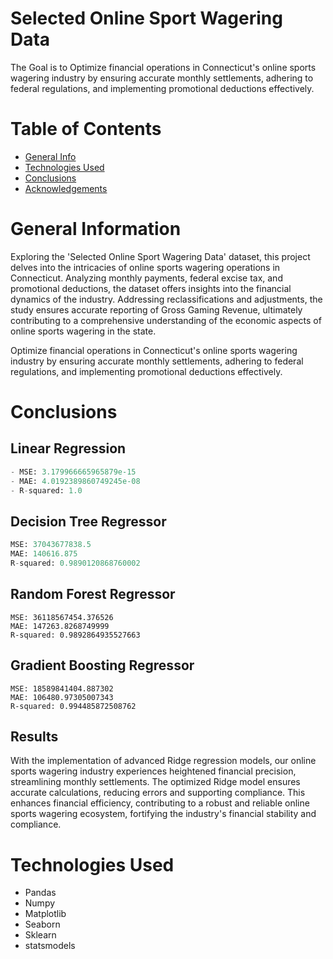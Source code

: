 # Selected Online Sport Wagering Data
The Goal is to Optimize financial operations in Connecticut's online sports wagering industry by ensuring accurate monthly settlements, adhering to federal regulations, and implementing promotional deductions effectively. 


# Table of Contents

+ [General Info](#general-information)
+ [Technologies Used](#technologies-used)
+ [Conclusions](#conclusions)
+ [Acknowledgements](#acknowledgements)


# General Information 

Exploring the 'Selected Online Sport Wagering Data' dataset, this project delves into the intricacies of online sports wagering operations in Connecticut. Analyzing monthly payments, federal excise tax, and promotional deductions, the dataset offers insights into the financial dynamics of the industry. Addressing reclassifications and adjustments, the study ensures accurate reporting of Gross Gaming Revenue, ultimately contributing to a comprehensive understanding of the economic aspects of online sports wagering in the state.

Optimize financial operations in Connecticut's online sports wagering industry by ensuring accurate monthly settlements, adhering to federal regulations, and implementing promotional deductions effectively. 

# Conclusions

## Linear Regression

```python
- MSE: 3.179966665965879e-15
- MAE: 4.0192389860749245e-08
- R-squared: 1.0
```

## Decision Tree Regressor

```python
MSE: 37043677838.5
MAE: 140616.875
R-squared: 0.9890120868760002
```

## Random Forest Regressor

```
MSE: 36118567454.376526
MAE: 147263.8268749999
R-squared: 0.9892864935527663
```

## Gradient Boosting Regressor

```
MSE: 18589841404.887302
MAE: 106480.97305007343
R-squared: 0.994485872508762
```
## Results

With the implementation of advanced Ridge regression models, our online sports wagering industry experiences heightened financial precision, streamlining monthly settlements. The optimized Ridge model ensures accurate calculations, reducing errors and supporting compliance. This enhances financial efficiency, contributing to a robust and reliable online sports wagering ecosystem, fortifying the industry's financial stability and compliance.

# Technologies Used

+ Pandas
+ Numpy
+ Matplotlib
+ Seaborn
+ Sklearn
+ statsmodels


